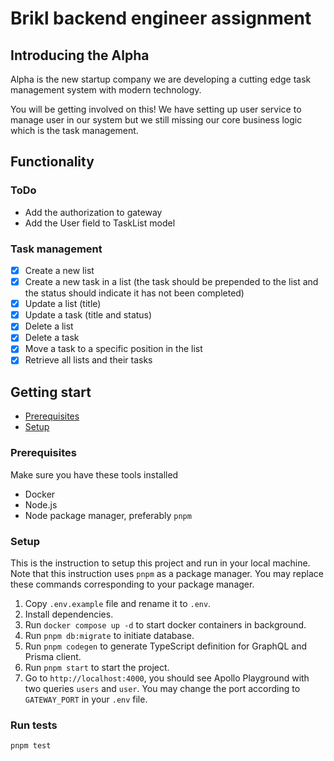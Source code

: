 # Brikl backend engineer assignment

## Introducing the Alpha

Alpha is the new startup company we are developing a cutting edge task management system with modern technology.

You will be getting involved on this! We have setting up user service to manage user in our system but we still missing our core business logic which is the task management.

## Functionality

### ToDo

* Add the authorization to gateway
* Add the User field to TaskList model

### Task management

- [x] Create a new list
- [x] Create a new task in a list (the task should be prepended to the list and the
  status should indicate it has not been completed)
- [x] Update a list (title)
- [x] Update a task (title and status)
- [x] Delete a list
- [x] Delete a task
- [x] Move a task to a specific position in the list
- [x] Retrieve all lists and their tasks

## Getting start

- [Prerequisites](#prerequisites)
- [Setup](#setup)

### Prerequisites

Make sure you have these tools installed

- Docker
- Node.js
- Node package manager, preferably `pnpm`

### Setup

This is the instruction to setup this project and run in your local machine. Note that this instruction uses `pnpm` as a package manager. You may replace these commands corresponding to your package manager.

1. Copy `.env.example` file and rename it to `.env`.
2. Install dependencies.
3. Run `docker compose up -d` to start docker containers in background.
4. Run `pnpm db:migrate` to initiate database.
5. Run `pnpm codegen` to generate TypeScript definition for GraphQL and Prisma client.
6. Run `pnpm start` to start the project.
7. Go to `http://localhost:4000`, you should see Apollo Playground with two queries `users` and `user`. You may change the port according to `GATEWAY_PORT` in your `.env` file.

### Run tests

```shell
pnpm test
```

